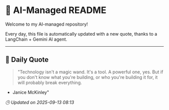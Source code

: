 # 🧠 AI-Managed README

Welcome to my AI-managed repository!

Every day, this file is automatically updated with a new quote, thanks to a LangChain + Gemini AI agent.

---

## 📅 Daily Quote

> "Technology isn't a magic wand.
It's a tool. A powerful one, yes.
But if you don't know what you're building,
or who you're building it for,
it will probably break everything.

- Janice McKinley"

*🕒 Updated on 2025-09-13 08:13*